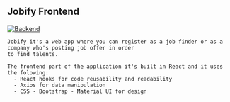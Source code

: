 ## Jobify Frontend

[![Backend](https://img.shields.io/badge/-Go_To_Jobify_Backend-important?style=for-the-badge&logoColor=white&link=https://github.com/florindanciu/jobify.backend)](https://github.com/florindanciu/jobify.backend)

    Jobify it's a web app where you can register as a job finder or as a company who's posting job offer in order
    to find talents.
    
    The frontend part of the application it's built in React and it uses the folowing:
      - React hooks for code reusability and readability
      - Axios for data manipulation
      - CSS - Bootstrap - Material UI for design

